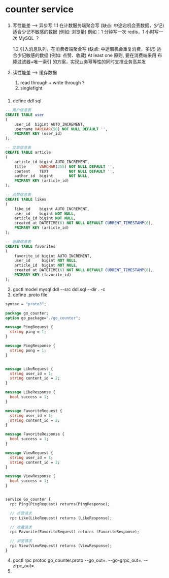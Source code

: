 # counter service


### 
1. 写性能差 --> 异步写
    1.1 在计数服务端聚合写  (缺点: 中途宕机会丢数据，少记)
        适合少记不敏感的数据 (例如: 浏览量) 
        例如：1 分钟写一次 redis，1 小时写一次 MySQL ？

    1.2 引入消息队列，在消费者端聚合写  (缺点: 中途宕机会重复消费，多记)
        适合少记敏感的数据 (例如: 点赞、收藏)
        At least one 原则, 要在消费端采用 布隆过滤器+唯一索引 的方案，实现业务幂等性的同时支撑业务高并发

2. 读性能差 --> 缓存数据
    
      1. read through + write through ?
      2. singlefight 

    
### 
1. define ddl sql
```sql
-- 用户信息表
CREATE TABLE user
(
    user_id  bigint AUTO_INCREMENT,
    username VARCHAR(50) NOT NULL DEFAULT '',
    PRIMARY KEY (user_id)
);

-- 文章信息表
CREATE TABLE article
(
    article_id bigint AUTO_INCREMENT,
    title      VARCHAR(255) NOT NULL DEFAULT '',
    content    TEXT         NOT NULL DEFAULT '',
    author_id  bigint       NOT NULL,
    PRIMARY KEY (article_id)
);

-- 点赞信息表
CREATE TABLE likes
(
    like_id    bigint AUTO_INCREMENT,
    user_id    bigint NOT NULL,
    article_id bigint NOT NULL,
    created_at DATETIME(6) NOT NULL DEFAULT CURRENT_TIMESTAMP(6),
    PRIMARY KEY (article_id)
);

-- 收藏信息表
CREATE TABLE favorites
(
    favorite_id bigint AUTO_INCREMENT,
    user_id     bigint NOT NULL,
    article_id  bigint NOT NULL,
    created_at DATETIME(6) NOT NULL DEFAULT CURRENT_TIMESTAMP(6),
    PRIMARY KEY (favorite_id)
);
```
2. goctl model mysql ddl --src ddl.sql --dir . -c
3. define .proto file
```protobuf
syntax = "proto3";

package go_counter;
option go_package="./go_counter";

message PingRequest {
  string ping = 1;
}

message PingResponse {
  string pong = 1;
}


message LikeRequest {
  string user_id = 1;
  string content_id = 2;
}

message LikeResponse {
  bool success = 1;
}

message FavoriteRequest {
  string user_id = 1;
  string content_id = 2;
}

message FavoriteResponse {
  bool success = 1;
}

message ViewRequest {
  string user_id = 1;
  string content_id = 2;
}

message ViewResponse {
  bool success = 1;
}


service Go_counter {
  rpc Ping(PingRequest) returns(PingResponse);

  // 点赞请求
  rpc Like(LikeRequest) returns (LikeResponse);

  // 收藏请求
  rpc Favorite(FavoriteRequest) returns (FavoriteResponse);

  // 浏览请求
  rpc View(ViewRequest) returns (ViewResponse);
}

```
4. goctl rpc protoc go_counter.proto --go_out=. --go-grpc_out=. --zrpc_out=.
5. 